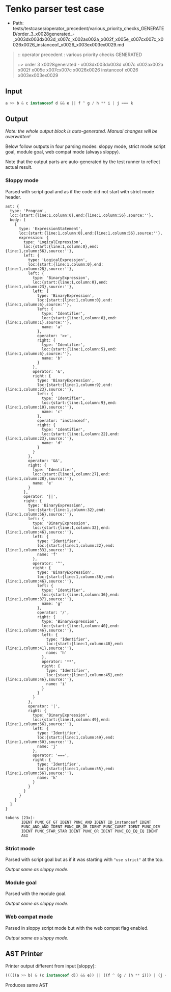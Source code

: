 # Tenko parser test case

- Path: tests/testcases/operator_precedent/various_priority_checks_GENERATED/order_3_x0028generated_-_x003dx003dx003d_x007c_x002ax002a_x002f_x005e_x007cx007c_x0026x0026_instanceof_x0026_x003ex003ex0029.md

> :: operator precedent : various priority checks GENERATED
>
> ::> order 3 x0028generated - x003dx003dx003d x007c x002ax002a x002f x005e x007cx007c x0026x0026 instanceof x0026 x003ex003ex0029

## Input

`````js
a >> b & c instanceof d && e || f ^ g / h ** i | j === k
`````

## Output

_Note: the whole output block is auto-generated. Manual changes will be overwritten!_

Below follow outputs in four parsing modes: sloppy mode, strict mode script goal, module goal, web compat mode (always sloppy).

Note that the output parts are auto-generated by the test runner to reflect actual result.

### Sloppy mode

Parsed with script goal and as if the code did not start with strict mode header.

`````
ast: {
  type: 'Program',
  loc:{start:{line:1,column:0},end:{line:1,column:56},source:''},
  body: [
    {
      type: 'ExpressionStatement',
      loc:{start:{line:1,column:0},end:{line:1,column:56},source:''},
      expression: {
        type: 'LogicalExpression',
        loc:{start:{line:1,column:0},end:{line:1,column:56},source:''},
        left: {
          type: 'LogicalExpression',
          loc:{start:{line:1,column:0},end:{line:1,column:28},source:''},
          left: {
            type: 'BinaryExpression',
            loc:{start:{line:1,column:0},end:{line:1,column:23},source:''},
            left: {
              type: 'BinaryExpression',
              loc:{start:{line:1,column:0},end:{line:1,column:6},source:''},
              left: {
                type: 'Identifier',
                loc:{start:{line:1,column:0},end:{line:1,column:1},source:''},
                name: 'a'
              },
              operator: '>>',
              right: {
                type: 'Identifier',
                loc:{start:{line:1,column:5},end:{line:1,column:6},source:''},
                name: 'b'
              }
            },
            operator: '&',
            right: {
              type: 'BinaryExpression',
              loc:{start:{line:1,column:9},end:{line:1,column:23},source:''},
              left: {
                type: 'Identifier',
                loc:{start:{line:1,column:9},end:{line:1,column:10},source:''},
                name: 'c'
              },
              operator: 'instanceof',
              right: {
                type: 'Identifier',
                loc:{start:{line:1,column:22},end:{line:1,column:23},source:''},
                name: 'd'
              }
            }
          },
          operator: '&&',
          right: {
            type: 'Identifier',
            loc:{start:{line:1,column:27},end:{line:1,column:28},source:''},
            name: 'e'
          }
        },
        operator: '||',
        right: {
          type: 'BinaryExpression',
          loc:{start:{line:1,column:32},end:{line:1,column:56},source:''},
          left: {
            type: 'BinaryExpression',
            loc:{start:{line:1,column:32},end:{line:1,column:46},source:''},
            left: {
              type: 'Identifier',
              loc:{start:{line:1,column:32},end:{line:1,column:33},source:''},
              name: 'f'
            },
            operator: '^',
            right: {
              type: 'BinaryExpression',
              loc:{start:{line:1,column:36},end:{line:1,column:46},source:''},
              left: {
                type: 'Identifier',
                loc:{start:{line:1,column:36},end:{line:1,column:37},source:''},
                name: 'g'
              },
              operator: '/',
              right: {
                type: 'BinaryExpression',
                loc:{start:{line:1,column:40},end:{line:1,column:46},source:''},
                left: {
                  type: 'Identifier',
                  loc:{start:{line:1,column:40},end:{line:1,column:41},source:''},
                  name: 'h'
                },
                operator: '**',
                right: {
                  type: 'Identifier',
                  loc:{start:{line:1,column:45},end:{line:1,column:46},source:''},
                  name: 'i'
                }
              }
            }
          },
          operator: '|',
          right: {
            type: 'BinaryExpression',
            loc:{start:{line:1,column:49},end:{line:1,column:56},source:''},
            left: {
              type: 'Identifier',
              loc:{start:{line:1,column:49},end:{line:1,column:50},source:''},
              name: 'j'
            },
            operator: '===',
            right: {
              type: 'Identifier',
              loc:{start:{line:1,column:55},end:{line:1,column:56},source:''},
              name: 'k'
            }
          }
        }
      }
    }
  ]
}

tokens (23x):
       IDENT PUNC_GT_GT IDENT PUNC_AND IDENT ID_instanceof IDENT
       PUNC_AND_AND IDENT PUNC_OR_OR IDENT PUNC_CARET IDENT PUNC_DIV
       IDENT PUNC_STAR_STAR IDENT PUNC_OR IDENT PUNC_EQ_EQ_EQ IDENT
       ASI
`````

### Strict mode

Parsed with script goal but as if it was starting with `"use strict"` at the top.

_Output same as sloppy mode._

### Module goal

Parsed with the module goal.

_Output same as sloppy mode._

### Web compat mode

Parsed in sloppy script mode but with the web compat flag enabled.

_Output same as sloppy mode._

## AST Printer

Printer output different from input [sloppy]:

````js
(((((a >> b) & (c instanceof d)) && e)) || ((f ^ (g / (h ** i))) | (j === k)));
````

Produces same AST
